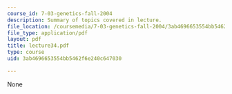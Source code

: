 ```yaml
---
course_id: 7-03-genetics-fall-2004
description: Summary of topics covered in lecture.
file_location: /coursemedia/7-03-genetics-fall-2004/3ab4696653554bb5462f6e240c647030_lecture34.pdf
file_type: application/pdf
layout: pdf
title: lecture34.pdf
type: course
uid: 3ab4696653554bb5462f6e240c647030

---
```

None